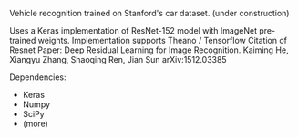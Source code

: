 Vehicle recognition trained on Stanford's car dataset. (under construction)

Uses a Keras implementation of ResNet-152 model with ImageNet pre-trained weights. Implementation supports Theano / Tensorflow 
Citation of Resnet Paper:
Deep Residual Learning for Image Recognition.
Kaiming He, Xiangyu Zhang, Shaoqing Ren, Jian Sun
arXiv:1512.03385

Dependencies:
- Keras
- Numpy
- SciPy
- (more)

